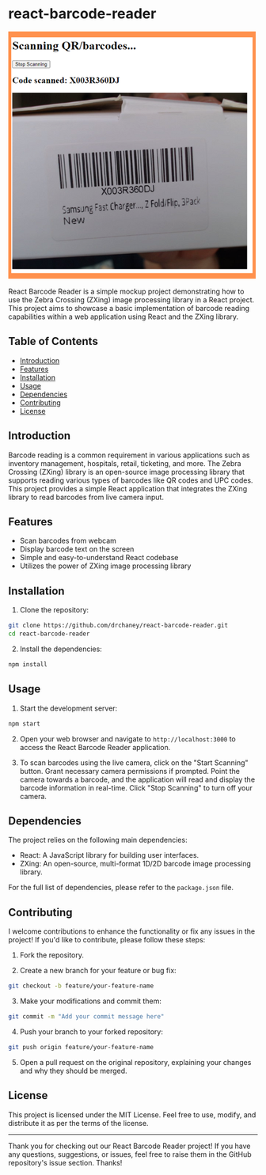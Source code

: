 # react-barcode-reader

![react-barcode-reader](screenshot.png)

React Barcode Reader is a simple mockup project demonstrating how to use the Zebra Crossing (ZXing) image processing library in a React project. This project aims to showcase a basic implementation of barcode reading capabilities within a web application using React and the ZXing library.

## Table of Contents

- [Introduction](#introduction)
- [Features](#features)
- [Installation](#installation)
- [Usage](#usage)
- [Dependencies](#dependencies)
- [Contributing](#contributing)
- [License](#license)

## Introduction

Barcode reading is a common requirement in various applications such as inventory management, hospitals, retail, ticketing, and more. The Zebra Crossing (ZXing) library is an open-source image processing library that supports reading various types of barcodes like QR codes and UPC codes. This project provides a simple React application that integrates the ZXing library to read barcodes from live camera input.

## Features

- Scan barcodes from webcam
- Display barcode text on the screen
- Simple and easy-to-understand React codebase
- Utilizes the power of ZXing image processing library

## Installation

1. Clone the repository:

```bash
git clone https://github.com/drchaney/react-barcode-reader.git
cd react-barcode-reader
```

2. Install the dependencies:

```bash
npm install
```

## Usage

1. Start the development server:

```bash
npm start
```

2. Open your web browser and navigate to `http://localhost:3000` to access the React Barcode Reader application.

3. To scan barcodes using the live camera, click on the "Start Scanning" button. Grant necessary camera permissions if prompted. Point the camera towards a barcode, and the application will read and display the barcode information in real-time.  Click "Stop Scanning" to turn off your camera.

## Dependencies

The project relies on the following main dependencies:

- React: A JavaScript library for building user interfaces.
- ZXing: An open-source, multi-format 1D/2D barcode image processing library.

For the full list of dependencies, please refer to the `package.json` file.

## Contributing

I welcome contributions to enhance the functionality or fix any issues in the project! If you'd like to contribute, please follow these steps:

1. Fork the repository.

2. Create a new branch for your feature or bug fix:

```bash
git checkout -b feature/your-feature-name
```

3. Make your modifications and commit them:

```bash
git commit -m "Add your commit message here"
```

4. Push your branch to your forked repository:

```bash
git push origin feature/your-feature-name
```

5. Open a pull request on the original repository, explaining your changes and why they should be merged.

## License

This project is licensed under the MIT License. Feel free to use, modify, and distribute it as per the terms of the license.

---

Thank you for checking out our React Barcode Reader project! If you have any questions, suggestions, or issues, feel free to raise them in the GitHub repository's issue section. Thanks!
